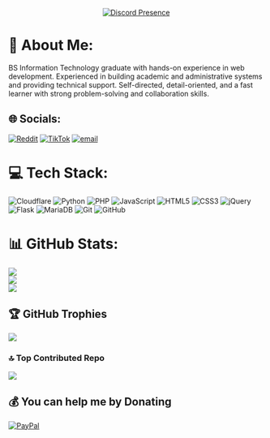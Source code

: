 
<div align="center">
  
  [![Discord Presence](https://lanyard.cnrad.dev/api/712983261684432897)](https://discord.com/users/712983261684432897)
  
</div>

# 💫 About Me:
BS Information Technology graduate with hands-on experience in web development. Experienced in building academic and administrative systems and providing technical support. Self-directed, detail-oriented, and a fast learner with strong problem-solving and collaboration skills. 


## 🌐 Socials:
[![Reddit](https://img.shields.io/badge/Reddit-%23FF4500.svg?logo=Reddit&logoColor=white)](https://reddit.com/user/cyanneheart) [![TikTok](https://img.shields.io/badge/TikTok-%23000000.svg?logo=TikTok&logoColor=white)](https://tiktok.com/@cyanneheart) [![email](https://img.shields.io/badge/Email-D14836?logo=gmail&logoColor=white)](mailto:cyannejustinvega@pm.me) 

# 💻 Tech Stack:
![Cloudflare](https://img.shields.io/badge/Cloudflare-F38020?style=for-the-badge&logo=Cloudflare&logoColor=white) ![Python](https://img.shields.io/badge/python-3670A0?style=for-the-badge&logo=python&logoColor=ffdd54) ![PHP](https://img.shields.io/badge/php-%23777BB4.svg?style=for-the-badge&logo=php&logoColor=white) ![JavaScript](https://img.shields.io/badge/javascript-%23323330.svg?style=for-the-badge&logo=javascript&logoColor=%23F7DF1E) ![HTML5](https://img.shields.io/badge/html5-%23E34F26.svg?style=for-the-badge&logo=html5&logoColor=white) ![CSS3](https://img.shields.io/badge/css3-%231572B6.svg?style=for-the-badge&logo=css3&logoColor=white) ![jQuery](https://img.shields.io/badge/jquery-%230769AD.svg?style=for-the-badge&logo=jquery&logoColor=white) ![Flask](https://img.shields.io/badge/flask-%23000.svg?style=for-the-badge&logo=flask&logoColor=white) ![MariaDB](https://img.shields.io/badge/MariaDB-003545?style=for-the-badge&logo=mariadb&logoColor=white) ![Git](https://img.shields.io/badge/git-%23F05033.svg?style=for-the-badge&logo=git&logoColor=white) ![GitHub](https://img.shields.io/badge/github-%23121011.svg?style=for-the-badge&logo=github&logoColor=white)
# 📊 GitHub Stats:
![](https://github-readme-stats.vercel.app/api?username=bitress&theme=default&hide_border=false&include_all_commits=true&count_private=true)<br/>
![](https://nirzak-streak-stats.vercel.app/?user=bitress&theme=default&hide_border=false)<br/>
![](https://github-readme-stats.vercel.app/api/top-langs/?username=bitress&theme=default&hide_border=false&include_all_commits=true&count_private=true&layout=compact)

## 🏆 GitHub Trophies
![](https://github-profile-trophy.vercel.app/?username=bitress&theme=transparent&no-frame=false&no-bg=true&margin-w=4)

### 🔝 Top Contributed Repo
![](https://github-contributor-stats.vercel.app/api?username=bitress&limit=5&theme=dark&combine_all_yearly_contributions=true)

  ## 💰 You can help me by Donating
  [![PayPal](https://img.shields.io/badge/PayPal-00457C?style=for-the-badge&logo=paypal&logoColor=white)](https://paypal.me/cyanneheart) 

  
<!-- Proudly created with GPRM ( https://gprm.itsvg.in ) -->
